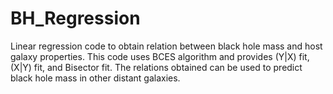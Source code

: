# BH_Regression
Linear regression code to obtain relation between black hole mass and host galaxy properties. This code uses BCES algorithm and provides (Y|X) fit, (X|Y) fit, and  Bisector fit. The relations obtained can be used to predict black hole mass in other distant galaxies.
